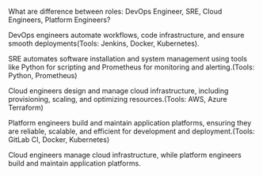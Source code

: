 What are difference between roles: DevOps Engineer, SRE, Cloud Engineers, Platform Engineers?

DevOps engineers automate workflows, code infrastructure, and ensure smooth deployments(Tools: Jenkins, Docker, Kubernetes).

SRE automates software installation and system management using tools like Python for scripting and Prometheus for monitoring and alerting.(Tools: Python, Prometheus)

Cloud engineers design and manage cloud infrastructure, including provisioning, scaling, and optimizing resources.(Tools: AWS, Azure Terraform)

Platform engineers build and maintain application platforms, ensuring they are reliable, scalable, and efficient for development and deployment.(Tools: GitLab CI, Docker, Kubernetes)

Cloud engineers manage cloud infrastructure, while platform engineers build and maintain application platforms.